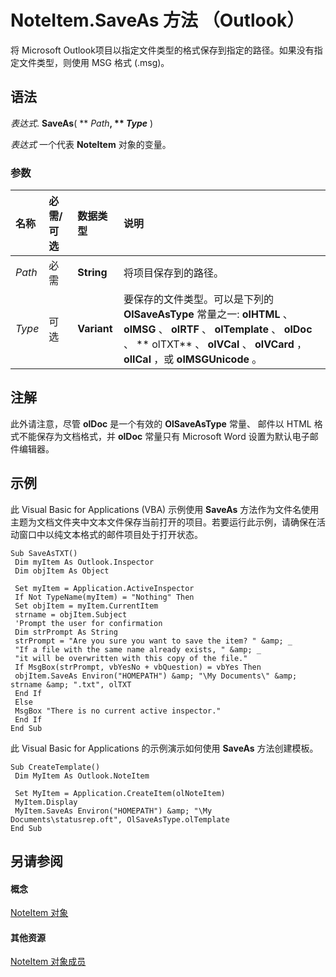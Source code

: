 
# NoteItem.SaveAs 方法 （Outlook）

将 Microsoft Outlook项目以指定文件类型的格式保存到指定的路径。如果没有指定文件类型，则使用 MSG 格式 (.msg)。


## 语法

 _表达式_. **SaveAs**( ** _Path_**, ** _Type_** )

 _表达式_ 一个代表 **NoteItem** 对象的变量。


### 参数



|**名称**|**必需/可选**|**数据类型**|**说明**|
|:-----|:-----|:-----|:-----|
| _Path_|必需|**String**|将项目保存到的路径。|
| _Type_|可选|**Variant**|要保存的文件类型。可以是下列的 **OlSaveAsType** 常量之一: **olHTML** 、 **olMSG** 、 **olRTF** 、 **olTemplate** 、 **olDoc** 、 ** olTXT** 、 **olVCal** 、 **olVCard** ， **olICal** ，或 **olMSGUnicode** 。|

## 注解

此外请注意，尽管 **olDoc** 是一个有效的 **OlSaveAsType** 常量、 邮件以 HTML 格式不能保存为文档格式，并 **olDoc** 常量只有 Microsoft Word 设置为默认电子邮件编辑器。


## 示例

此 Visual Basic for Applications (VBA) 示例使用 **SaveAs** 方法作为文件名使用主题为文档文件夹中文本文件保存当前打开的项目。若要运行此示例，请确保在活动窗口中以纯文本格式的邮件项目处于打开状态。


```
Sub SaveAsTXT() 
 Dim myItem As Outlook.Inspector 
 Dim objItem As Object 
 
 Set myItem = Application.ActiveInspector 
 If Not TypeName(myItem) = "Nothing" Then 
 Set objItem = myItem.CurrentItem 
 strname = objItem.Subject 
 'Prompt the user for confirmation 
 Dim strPrompt As String 
 strPrompt = "Are you sure you want to save the item? " &amp; _ 
 "If a file with the same name already exists, " &amp; _ 
 "it will be overwritten with this copy of the file." 
 If MsgBox(strPrompt, vbYesNo + vbQuestion) = vbYes Then 
 objItem.SaveAs Environ("HOMEPATH") &amp; "\My Documents\" &amp; strname &amp; ".txt", olTXT 
 End If 
 Else 
 MsgBox "There is no current active inspector." 
 End If 
End Sub
```

此 Visual Basic for Applications 的示例演示如何使用 **SaveAs** 方法创建模板。




```
Sub CreateTemplate() 
 Dim MyItem As Outlook.NoteItem 
 
 Set MyItem = Application.CreateItem(olNoteItem) 
 MyItem.Display 
 MyItem.SaveAs Environ("HOMEPATH") &amp; "\My Documents\statusrep.oft", OlSaveAsType.olTemplate 
End Sub
```


## 另请参阅


#### 概念


[NoteItem 对象](ddf5baaa-6e13-a6fb-96e8-311e7761fa98.md)
#### 其他资源


[NoteItem 对象成员](e468d6a5-5dac-9ec2-779d-e20a2ba9e4d0.md)